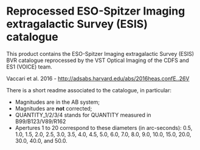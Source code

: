 Reprocessed ESO-Spitzer Imaging extragalactic Survey (ESIS) catalogue
=====================================================================

This product contains the ESO-Spitzer Imaging extragalactic Survey (ESIS) BVR
catalogue reprocessed by the VST Optical Imaging of the CDFS and ES1 (VOICE) team.

Vaccari et al. 2016 - http://adsabs.harvard.edu/abs/2016heas.confE..26V

There is a short readme associated to the catalogue, in particular:

- Magnitudes are in the AB system;
- Magnitudes are **not** corrected;
- QUANTITY_1/2/3/4 stands for QUANTITY measured in B99/B123/V89/R162
- Apertures 1 to 20 correspond to these diameters (in arc-seconds): 0.5, 1.0,
  1.5, 2.0, 2.5, 3.0, 3.5, 4.0, 4.5, 5.0, 6.0, 7.0, 8.0, 9.0, 10.0, 15.0, 20.0,
  30.0, 40.0, and 50.0.
